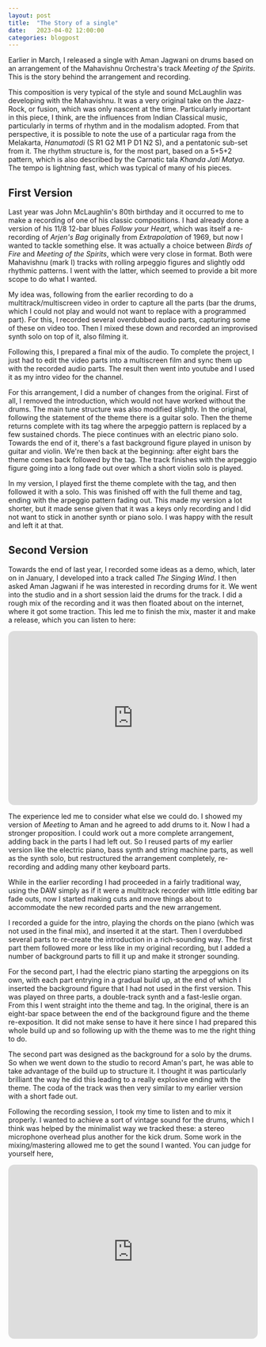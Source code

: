```yaml
---
layout: post
title:  "The Story of a single"
date:   2023-04-02 12:00:00
categories: blogpost
---
```


Earlier in March, I released a single with Aman Jagwani on drums based
on an arrangement of the Mahavishnu Orchestra's track *Meeting of the
Spirits*. This is the story behind the arrangement and recording.

This composition is very typical of the style and sound
McLaughlin was developing with the Mahavishnu. It was a very original
take on the Jazz-Rock, or fusion, which was only nascent at the time.
Particularly important in this piece, I think, are the influences from
Indian Classical music, particularly in terms of rhythm and in the
modalism adopted. From that perspective, it is possible to note the
use of a particular raga from the Melakarta, *Hanumatodi* (S R1 G2 M1 P
D1 N2 S), and a pentatonic sub-set from it. The rhythm structure is,
for the most part, based on a 5+5+2 pattern, which is also described
by the Carnatic tala *Khanda Jati Matya*. The tempo is lightning fast,
which was typical of many of his pieces.


First Version
------

Last year was John McLaughlin's 80th birthday and it occurred to me to
make a recording of one of his classic compositions. I had already
done a version of his 11/8 12-bar blues *Follow your Heart*, which was
itself a re-recording of *Arjen's Bag* originally from *Extrapolation*
of 1969, but now I wanted to tackle something else. It was actually a
choice between *Birds of Fire* and *Meeting of the Spirits*, which
were very close in format. Both were Mahavishnu (mark I) tracks with
rolling arpeggio figures and slightly odd rhythmic patterns. I went
with the latter, which seemed to provide a bit more scope to do what I
wanted.

My idea was, following from the earlier recording to do a
multitrack/multiscreen video in order to capture all the parts (bar
the drums, which I could not play and would not want to replace with a
programmed part). For this, I recorded several overdubbed audio parts,
capturing some of these on video too. Then I mixed these down and
recorded an improvised synth solo on top of it, also filming it.

Following this, I prepared a final mix of the audio. To complete the
project, I just had to edit the video parts into a multiscreen film
and sync them up with the recorded audio parts. The result then went
into youtube and I used it as my intro video for the channel.

For this arrangement, I did a number of changes from the
original. First of all, I removed the introduction, which would not
have worked without the drums. The main tune structure was also
modified slightly. In the original, following the statement of the
theme there is a guitar solo. Then the theme returns complete with its
tag where the arpeggio pattern is replaced by a few sustained
chords. The piece continues with an electric piano solo. Towards
the end of it, there's a fast background figure played in unison by
guitar and violin. We're then back at the beginning: after eight bars
the theme comes back followed by the tag. The track finishes with
the arpeggio figure going into a long fade out over which a short
violin solo is played.

In my version, I played first the theme complete with the
tag, and then followed it with a solo. This was finished off with
the full theme and tag, ending with the arpeggio pattern fading out.
This made my version a lot shorter, but it made sense given that
it was a keys only recording and I did not want to stick in another
synth or piano solo. I was happy with the result and left it at that.

Second Version
------

Towards the end of last year, I recorded some ideas as a demo, which,
later on in January, I developed into a track called *The Singing
Wind*. I then asked Aman Jagwani if he was interested in recording
drums for it. We went into the studio and in a short session laid the
drums for the track. I did a rough mix of the recording and it was then floated
about on the internet, where it got some traction. This led me to
finish the mix, master it and make a release, which you can listen to here:

<iframe style="border-radius:12px" src="https://open.spotify.com/embed/album/4taMhVBy66FvfbLGALLpB5?utm_source=generator" width="100%" height="352" frameBorder="0" allowfullscreen="" allow="autoplay; clipboard-write; encrypted-media; fullscreen; picture-in-picture" loading="lazy"></iframe>

The experience led me to consider what else we could do. I showed my
version of *Meeting* to Aman and he agreed to add drums to it. Now I
had a stronger proposition. I could work out a more complete
arrangement, adding back in the parts I had left out. So I reused
parts of my earlier version like the electric piano, bass synth and
string machine parts, as well as the synth solo, but restructured the
arrangement completely, re-recording and adding many other keyboard
parts.

While in the earlier recording I had proceeded in a fairly traditional
way, using the DAW simply as if it were a multitrack recorder with
little editing bar fade outs, now I started making cuts and move
things about to accommodate the new recorded parts and the new
arrangement.

I recorded a guide for the intro, playing the chords on the piano
(which was not used in the final mix), and inserted it at the start.
Then I overdubbed several parts to re-create the introduction in
a rich-sounding way. The first part them followed more or less like in my original
recording, but I added a number of background parts to fill it
up and make it stronger sounding.

For the second part, I had the electric piano starting the arpeggions
on its own, with each part entrying in a gradual build up, at the end
of which I inserted the background figure that I had not used in the
first version. This was played on three parts, a double-track synth
and a fast-leslie organ. From this I went straight into the theme and
tag. In the original, there is an eight-bar space between the end of
the background figure and the theme re-exposition. It did not make
sense to have it here since I had prepared this whole build up and so
following up with the theme was to me the right thing to do. 

The second part was designed as the background for a solo by the
drums. So when we went down to the studio to record Aman's part,
he was able to take advantage of the build up to structure it. I
thought it was particularly brilliant the way he did this leading to
a really explosive ending with the theme. The coda of the track was
then very similar to my earlier version with a short fade out.

Following the recording session, I took my time to listen and to mix
it properly. I wanted to achieve a sort of vintage sound for the
drums, which I think was helped by the minimalist way we tracked
these: a stereo microphone overhead plus another for the kick drum.
Some work in the mixing/mastering allowed me to get the sound I
wanted. You can judge for yourself here,

<iframe style="border-radius:12px" src="https://open.spotify.com/embed/album/7fiQ0yLWvFG3NmN0MU1bgv?utm_source=generator" width="100%" height="352" frameBorder="0" allowfullscreen="" allow="autoplay; clipboard-write; encrypted-media; fullscreen; picture-in-picture" loading="lazy"></iframe>







